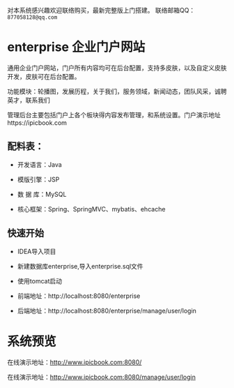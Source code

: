 对本系统感兴趣欢迎联络购买，最新完整版上门搭建。 联络邮箱QQ：`877058128@qq.com` 

# enterprise 企业门户网站

通用企业门户网站，门户所有内容均可在后台配置，支持多皮肤，以及自定义皮肤开发，皮肤可在后台配置。

功能模块：轮播图，发展历程，关于我们，服务领域，新闻动态，团队风采，诚聘英才，联系我们

管理后台主要包括门户上各个板块得内容发布管理，和系统设置。门户演示地址https://ipicbook.com

## 配料表：

* 开发语言：Java

* 模版引擎：JSP

* 数 据 库：MySQL

* 核心框架：Spring、SpringMVC、mybatis、ehcache


## 快速开始

* IDEA导入项目

* 新建数据库enterprise,导入enterprise.sql文件

* 使用tomcat启动

* 前端地址：http://localhost:8080/enterprise
  

* 后端地址：http://localhost:8080/enterprise/manage/user/login
  

# 系统预览

在线演示地址：http://www.ipicbook.com:8080/

在线演示地址：http://www.ipicbook.com:8080/manage/user/login
